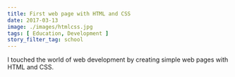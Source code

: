 ```yaml
---
title: First web page with HTML and CSS
date: 2017-03-13
image: ./images/htmlcss.jpg
tags: [ Education, Development ]
story_filter_tag: school
---
```


I touched the world of web development by creating simple web pages with HTML and CSS.
